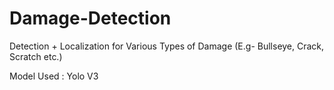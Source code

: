 # Damage-Detection
Detection + Localization for Various Types of Damage (E.g- Bullseye, Crack, Scratch etc.)

Model Used : Yolo V3
